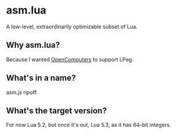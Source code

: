 asm.lua
=======

A low-level, extraordinarily optimizable subset of Lua.

Why asm.lua?
------------

Because I wanted [OpenComputers](https://github.com/MightyPirates/OpenComputers) to support LPeg.

What's in a name?
-----------------

asm.js ripoff.

What's the target version?
--------------------------

For now Lua 5.2, but once it's out, Lua 5.3, as it has 64-bit integers.
